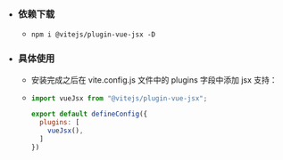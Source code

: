 - ### 依赖下载
	- ```node
	  npm i @vitejs/plugin-vue-jsx -D
	  ```
- ### 具体使用
	- 安装完成之后在 vite.config.js 文件中的 plugins 字段中添加 jsx 支持：
	- ```javaScript
	  import vueJsx from "@vitejs/plugin-vue-jsx";
	  
	  export default defineConfig({
	    plugins: [
	      vueJsx(),
	    ]
	  })
	  ```